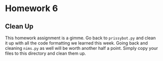 Homework 6
======================
Clean Up
----------------------

This homework assignment is a gimme.  Go back to `prissybot.py` and clean it up with all the code formatting we learned this week.  Going back and cleaning `nims.py` as well will be worth another half a point.  Simply copy your files to this directory and clean them up.
